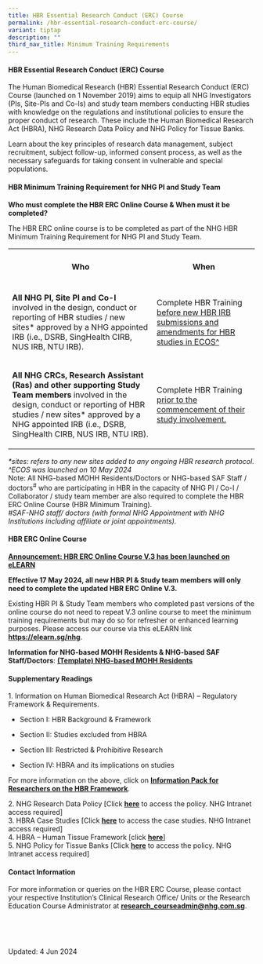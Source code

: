 ```yaml
---
title: HBR Essential Research Conduct (ERC) Course
permalink: /hbr-essential-research-conduct-erc-course/
variant: tiptap
description: ""
third_nav_title: Minimum Training Requirements
---
```

<h4><strong>HBR Essential Research Conduct (ERC) Course</strong></h4>
<p>The Human Biomedical Research (HBR) Essential Research Conduct (ERC) Course
(launched on 1 November 2019) aims to equip all NHG Investigators (PIs,
Site-PIs and Co-Is) and study team members conducting HBR studies with
knowledge on the regulations and institutional policies to ensure the proper
conduct of research. These include the Human Biomedical Research Act (HBRA),
NHG Research Data Policy and NHG Policy for Tissue Banks.</p>
<p>Learn about the key principles of research data management, subject recruitment,
subject follow-up, informed consent process, as well as the necessary safeguards
for taking consent in vulnerable and special populations.</p>
<p></p>
<h4><strong>HBR Minimum Training Requirement for NHG PI and Study Team</strong></h4>
<p></p>
<p><strong>Who must complete the HBR ERC Online Course &amp; When must it be completed?&nbsp;</strong>
</p>
<p>The HBR ERC online course is to be completed as part of the NHG HBR Minimum
Training Requirement for NHG PI and Study Team.</p>
<p></p>
<table style="minWidth: 50px">
<colgroup>
<col>
<col>
</colgroup>
<tbody>
<tr>
<th rowspan="1" colspan="1">
<h4>Who</h4>
</th>
<th rowspan="1" colspan="1">
<h4>When</h4>
</th>
</tr>
<tr>
<td rowspan="1" colspan="1">
<p><strong>All NHG PI, Site PI and Co-I</strong> involved in the design, conduct
or reporting of HBR studies / new sites* approved by a NHG appointed IRB
(i.e., DSRB, SingHealth CIRB, NUS IRB, NTU IRB).</p>
</td>
<td rowspan="1" colspan="1">
<p>Complete HBR Training <u>before new HBR IRB submissions and amendments for HBR studies in ECOS^</u>
</p>
</td>
</tr>
<tr>
<td rowspan="1" colspan="1">
<p><strong>All NHG CRCs, Research Assistant (Ras) and other supporting Study Team members</strong> involved
in the design, conduct or reporting of HBR studies / new sites* approved
by a NHG appointed IRB (i.e., DSRB, SingHealth CIRB, NUS IRB, NTU IRB).</p>
</td>
<td rowspan="1" colspan="1">
<p>Complete HBR Training <u>prior to the commencement of their study involvement.</u>
</p>
</td>
</tr>
</tbody>
</table>
<p></p>
<p></p>
<p><em>*sites: refers to any new sites added to any ongoing HBR research protocol.</em>
<br><em>^ECOS was launched on 10 May 2024</em>
<br>Note: All NHG-based MOHH Residents/Doctors or NHG-based SAF Staff / doctors<sup>#</sup> who
are participating in HBR in the capacity of NHG PI / Co-I / Collaborator
/ study team member are also required to complete the HBR ERC Online Course
(HBR Minimum Training).
<br><em>#SAF-NHG staff/ doctors (with formal NHG Appointment with NHG Institutions including affiliate or joint appointments).</em>
</p>
<p></p>
<h4><strong>HBR ERC Online Course</strong></h4>
<p><strong><u>Announcement: HBR ERC Online Course V.3 has been launched on eLEARN</u>&nbsp;</strong>
</p>
<p><strong>Effective 17 May 2024, all new HBR PI &amp; Study team members will only need to complete the updated HBR ERC Online V.3.</strong>
</p>
<p>Existing HBR PI &amp;&nbsp;Study Team members who completed past versions
of the online course do not need to repeat V.3 online course to meet the
minimum training requirements but may do so for refresher or enhanced learning
purposes. Please access our course via this eLEARN link <strong><a href="https://elearn.sg/nhg" rel="noopener noreferrer nofollow" target="_blank"><u>https://elearn.sg/nhg</u></a></strong>.</p>
<p><strong>Information for NHG-based MOHH Residents &amp; NHG-based SAF Staff/Doctors</strong>:&nbsp;<strong><a href="https://www.research.nhg.com.sg/wps/wcm/connect/02ebd2b1-2eea-4fc8-90e2-9efcd0189f6a/%28Template%29+NHG-based+MOHH+Res+Note_Access+Request+to+HBR+ERC+Online_FINAL_CLEAN_310524.pdf?MOD=AJPERES&amp;CVID=o.ylpCt&amp;CVID=o.ylpCt" rel="noopener noreferrer nofollow" target="_blank"><u>(Template) NHG-based MOHH Residents</u></a></strong>
</p>
<h4><strong>Supplementary Readings</strong></h4>
<p>1. Information on Human Biomedical Research Act (HBRA) – Regulatory Framework
&amp; Requirements.</p>
<ul data-tight="true" class="tight">
<li>
<p>Section I: HBR Background &amp; Framework</p>
</li>
<li>
<p>Section II: Studies excluded from HBRA</p>
</li>
<li>
<p>Section III: Restricted &amp; Prohibitive Research</p>
</li>
<li>
<p>Section IV: HBRA and its implications on studies</p>
</li>
</ul>
<p>For more information on the above, click on <strong><a href="https://www.research.nhg.com.sg/wps/wcm/connect/romp/nhgromp+/06+conducting+research/human+biomedical+research+act+-+hbra+" rel="noopener noreferrer nofollow" target="_blank"><u>Information Pack for Researchers on the HBR Framework</u></a></strong>.&nbsp;</p>
<p>2. NHG Research Data Policy [Click <strong><a href="https://mynhg.nhg.com.sg/dept/rcu/Pages/default.aspx?RootFolder=%2Fdept%2Frcu%2FShared%20Library%2FResearch%20Data&amp;FolderCTID=0x012000199E8750E1657845AA5E3E6145F7BE8C&amp;View=%7B21F17C1C-3C66-47CF-9B68-5E004864E8AF%7D" rel="noopener noreferrer nofollow" target="_blank"><u>here</u></a></strong> to
access the policy. NHG Intranet access required]
<br>3. HBRA Case Studies [Click <strong><a href="https://mynhg.nhg.com.sg/dept/rcu/Pages/default.aspx?RootFolder=%2Fdept%2Frcu%2FShared%20Library%2FResearch%20Institution%2FCase%20Studies&amp;FolderCTID=0x012000199E8750E1657845AA5E3E6145F7BE8C&amp;View=%7B21F17C1C%2D3C66%2D47CF%2D9B68%2D5E004864E8AF%7D" rel="noopener noreferrer nofollow" target="_blank"><u>here</u></a></strong> to
access the case studies. NHG Intranet access required]
<br>4. HBRA – Human Tissue Framework [click <strong><a href="https://www.research.nhg.com.sg/wps/wcm/connect/romp/nhgromp/06+conducting+research/human+tissue+framework" rel="noopener noreferrer nofollow" target="_blank"><u>here</u></a></strong>]&nbsp;
<br>5. NHG Policy for Tissue Banks [Click <strong><a href="https://mynhg.nhg.com.sg/dept/rcu/Pages/default.aspx?RootFolder=%2Fdept%2Frcu%2FShared%20Library%2FResearch%20Data&amp;FolderCTID=0x012000199E8750E1657845AA5E3E6145F7BE8C&amp;View=%7B21F17C1C-3C66-47CF-9B68-5E004864E8AF%7D" rel="noopener noreferrer nofollow" target="_blank"><u>here</u></a></strong> to
access the policy. NHG Intranet access required]</p>
<p></p>
<h4><strong>Contact Information</strong></h4>
<p>For more information or queries on the HBR ERC Course, please contact
your respective Institution’s Clinical Research Office/ Units or the Research
Education Course Administrator at&nbsp;<strong><a href="https://elearn.sg/nhg" rel="noopener noreferrer nofollow" target="_blank"><u>research_courseadmin@nhg.com.sg</u></a></strong>.</p>
<p>&nbsp;</p>
<p>&nbsp;</p>
<p>Updated: 4 Jun 2024&nbsp;</p>